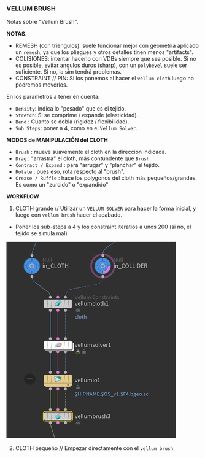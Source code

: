 ### VELLUM BRUSH  

Notas sobre "Vellum Brush".   

**NOTAS.**   

- REMESH (con triengulos): suele funcionar mejor con geometria aplicado un `remesh`, ya que los pliegues y otros detalles tinen menos "artifacts".
- COLISIONES: intentar hacerlo con VDBs siempre que sea posible. Si no es posible, evitar angulos duros (sharp), con un `polybevel` suele ser suficiente. Si no, la sim tendrá problemas.
- CONSTRAINT // PIN: Si los ponemos al hacer el `vellum cloth` luego no podremos moverlos.

En los parametros a tener en cuenta:   

- `Density`: indica lo "pesado" que es el tejido.
- `Stretch`: Si se comprime / expande (elasticidad).
- `Bend` : Cuanto se dobla (rigidez / flexibilidad).
- `Sub Steps`: poner a 4, como en el `Vellum Solver`.

**MODOS de MANIPULACIÓN del CLOTH**   
   
- `Brush` : mueve suavemente el cloth en la dirección indicada.
- `Drag` : "arrastra" el cloth, más contundente que `Brush`.
- `Contract / Expand` : para "arrugar" y "planchar" el tejido.
- `Rotate` : pues eso, rota respecto al "brush".
- `Crease / Ruffle` : hace los polygonos del cloth más pequeños/grandes. Es como un "zurcido" o "expandido"

**WORKFLOW**   

1) CLOTH grande // Utilizar un `VELLUM SOLVER` para hacer la forma inicial, y luego con `vellum brush` hacer el acabado.

- Poner los sub-steps a 4 y los constraint iteratios a unos 200 (si no, el tejido se simula mal)
     
![MoCap mapping example](./images/Vellum_Brush_workflow_with_solver.jpg)

2) CLOTH pequeño // Empezar directamente con el `vellum brush`
